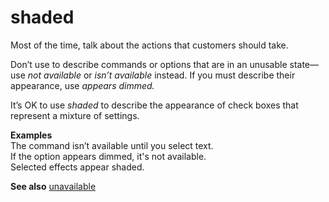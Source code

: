 # shaded

Most of the time, talk about the actions that customers should take.

Don’t use to describe commands or options that are in an unusable state—use *not available* or *isn’t available* instead. If you must describe their appearance, use *appears dimmed.*

It’s OK to use *shaded* to describe the appearance of check boxes that represent a mixture of settings.

**Examples**   
The command isn’t available until you select text.  
If the option appears dimmed, it's not available.  
Selected effects appear shaded. 

**See also** [unavailable](/style-guide/a-z-word-list-term-collections/u/unavailable)
